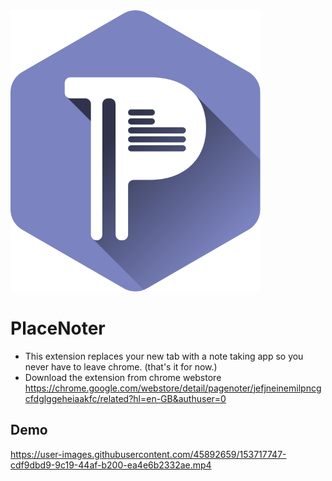 <img src="src/assets/img/logo-placenoter.svg" width="400"/>

# PlaceNoter

- This extension replaces your new tab with a note taking app so you never have to leave chrome. (that's it for now.)
- Download the extension from chrome webstore https://chrome.google.com/webstore/detail/pagenoter/jefjneinemilpncgcfdglggeheiaakfc/related?hl=en-GB&authuser=0

## Demo

https://user-images.githubusercontent.com/45892659/153717747-cdf9dbd9-9c19-44af-b200-ea4e6b2332ae.mp4
